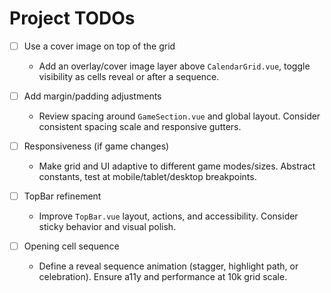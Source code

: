 # Project TODOs

- [ ] Use a cover image on top of the grid
  - Add an overlay/cover image layer above `CalendarGrid.vue`, toggle visibility as cells reveal or after a sequence.

- [ ] Add margin/padding adjustments
  - Review spacing around `GameSection.vue` and global layout. Consider consistent spacing scale and responsive gutters.

- [ ] Responsiveness (if game changes)
  - Make grid and UI adaptive to different game modes/sizes. Abstract constants, test at mobile/tablet/desktop breakpoints.

- [ ] TopBar refinement
  - Improve `TopBar.vue` layout, actions, and accessibility. Consider sticky behavior and visual polish.

- [ ] Opening cell sequence
  - Define a reveal sequence animation (stagger, highlight path, or celebration). Ensure a11y and performance at 10k grid scale.
